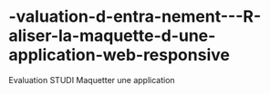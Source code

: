 # -valuation-d-entra-nement---R-aliser-la-maquette-d-une-application-web-responsive
Evaluation STUDI Maquetter une application
